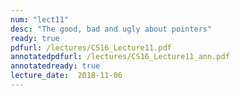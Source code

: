 ```yaml
---
num: "lect11"
desc: "The good, bad and ugly about pointers"
ready: true
pdfurl: /lectures/CS16_Lecture11.pdf
annotatedpdfurl: /lectures/CS16_Lecture11_ann.pdf
annotatedready: true
lecture_date:  2018-11-06
---
```


<!--

## Code from lecture


#Topics

The good:

* Pointers allow arrays to be passed to functions efficiently
* Pointers allow arrays of large structs to be traversed effiently

The bad:

* Pointers can only point to one type of data (not generic)
* They don't automatically point - need to do some work

The ugly

* Bugs in code that involves pointers can cause your program to irrecoverably crash (Segmentation fault)
* Examples: dereferencing a null pointer, out of bound array access, dereferncing a pointer that has junk value.

## C++ Memory model
* Barebones model of memory: value vs address
* Scope: local vs. global
* Layout of compiled C++ program in memory: text, global data , heap and stack


-->
